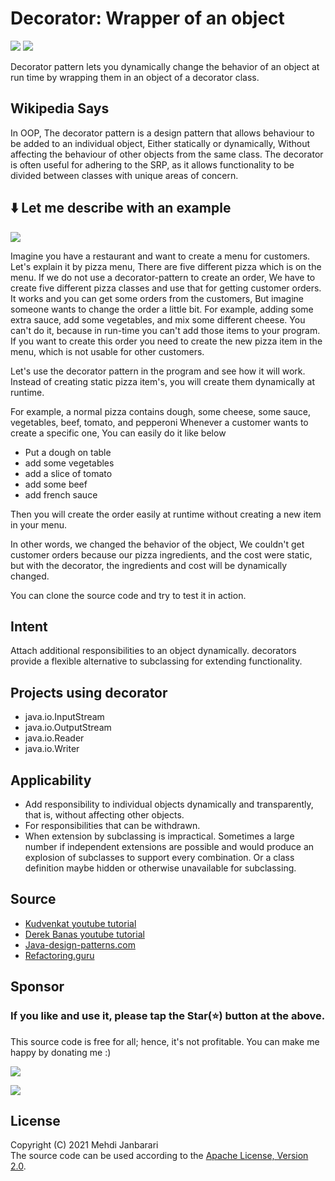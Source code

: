 # Decorator: Wrapper of an object
[![](https://img.shields.io/badge/Extensibility-blue.svg?style=flat)](https://github.com/janbarari/decoratorpattern)
[![](https://img.shields.io/badge/Structural-green.svg?style=flat)](https://github.com/janbarari/decoratorpattern)

Decorator pattern lets you dynamically change the behavior of an object at run time by wrapping them in an object of a decorator class.

Wikipedia Says
-------
In OOP, The decorator pattern is a design pattern that allows behaviour to be added to an individual object, Either statically or dynamically, Without affecting the behaviour of other objects from the same class. The decorator is often useful for adhering to the SRP, as it allows functionality to be divided between classes with unique areas of concern.

⬇️ Let me describe with an example
------
![](image.png)

Imagine you have a restaurant and want to create a menu for customers.
Let's explain it by pizza menu, There are five different pizza which is on the menu.
If we do not use a decorator-pattern to create an order, We have to create five different pizza classes and use that for getting customer orders. It works and you can get some orders from the customers,
But imagine someone wants to change the order a little bit. 
For example, adding some extra sauce, add some vegetables, and mix some different cheese.
You can't do it, because in run-time you can't add those items to your program.
If you want to create this order you need to create the new pizza item in the menu, which is not usable for other customers.

Let's use the decorator pattern in the program and see how it will work.
Instead of creating static pizza item's, you will create them dynamically at runtime.

For example, a normal pizza contains dough, some cheese, some sauce, vegetables, beef, tomato, and pepperoni 
Whenever a customer wants to create a specific one, You can easily do it like below
  
- Put a dough on table  
- add some vegetables  
- add a slice of tomato  
- add some beef  
- add french sauce    
  
Then you will create the order easily at runtime without creating a new item in your menu.

In other words, we changed the behavior of the object, We couldn't get customer orders because our pizza ingredients, and the cost were static, but with the decorator, the ingredients and cost will be dynamically changed.

You can clone the source code and try to test it in action.

Intent
------
Attach additional responsibilities to an object dynamically. decorators provide a flexible alternative to subclassing  for extending functionality.

Projects using decorator
------
- java.io.InputStream
- java.io.OutputStream
- java.io.Reader
- java.io.Writer

Applicability
-------
- Add responsibility to individual objects dynamically and transparently, that is, without affecting other objects.  
- For responsibilities that  can be withdrawn.
- When extension by subclassing is impractical. Sometimes a large number if independent extensions are possible and would produce an explosion of subclasses to support every combination. Or a class definition maybe hidden or otherwise unavailable for subclassing.

Source
------
  - [Kudvenkat youtube tutorial](https://www.youtube.com/watch?v=rI4kdGLaUiQ&list=PL6n9fhu94yhUbctIoxoVTrklN3LMwTCmd)
  - [Derek Banas youtube tutorial](https://www.youtube.com/watch?v=vNHpsC5ng_E&list=PLF206E906175C7E07)
  - [Java-design-patterns.com](https://java-design-patterns.com/patterns/)
  - [Refactoring.guru](https://refactoring.guru/design-patterns/)
  
Sponsor
-------
### If you like and use it, please tap the Star(⭐️) button at the above.  
This source code is free for all; hence, it's not profitable. You can make me happy by donating me :)

[![](https://img.shields.io/badge/Dogecoin-Click%20to%20see%20the%20address%20or%20scan%20the%20QR%20code-yellow.svg?style=flat)](https://blockchair.com/dogecoin/address/DB87foUxetrQRpAbWkrhexZeVtnzwyqhSL)

[![](https://img.shields.io/badge/Bitcoin-Click%20to%20see%20the%20address%20or%20scan%20the%20QR%20code-orange.svg?style=flat)](https://blockchair.com/bitcoin/address/bc1qj30t3hmw0gat3vmwye972ce4sfrc5r5mz0ctr6)


License
-------
Copyright (C) 2021 Mehdi Janbarari  
The source code can be used according to the [Apache License, Version 2.0](LICENSE).